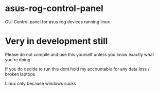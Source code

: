 # asus-rog-control-panel
GUI Control panel for asus rog devices running linux

# Very in development still
Please do not compile and use this yourself unless you know exactly what you're doing

If you do decide to run this dont hold my accountable for any data loss / broken laptops

Linux only because windows sucks